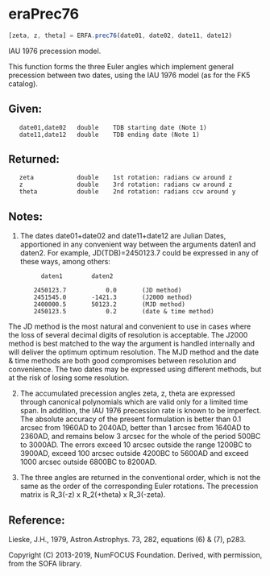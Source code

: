 # eraPrec76

```js
[zeta, z, theta] = ERFA.prec76(date01, date02, date11, date12)
```

IAU 1976 precession model.

This function forms the three Euler angles which implement general
precession between two dates, using the IAU 1976 model (as for the
FK5 catalog).

## Given:
```
   date01,date02   double    TDB starting date (Note 1)
   date11,date12   double    TDB ending date (Note 1)
```

## Returned:
```
   zeta            double    1st rotation: radians cw around z
   z               double    3rd rotation: radians cw around z
   theta           double    2nd rotation: radians ccw around y
```

## Notes:

1) The dates date01+date02 and date11+date12 are Julian Dates,
   apportioned in any convenient way between the arguments daten1
   and daten2.  For example, JD(TDB)=2450123.7 could be expressed in
   any of these ways, among others:

```
         daten1        daten2

       2450123.7           0.0       (JD method)
       2451545.0       -1421.3       (J2000 method)
       2400000.5       50123.2       (MJD method)
       2450123.5           0.2       (date & time method)
```

   The JD method is the most natural and convenient to use in cases
   where the loss of several decimal digits of resolution is
   acceptable.  The J2000 method is best matched to the way the
   argument is handled internally and will deliver the optimum
   optimum resolution.  The MJD method and the date & time methods
   are both good compromises between resolution and convenience.
   The two dates may be expressed using different methods, but at
   the risk of losing some resolution.

2) The accumulated precession angles zeta, z, theta are expressed
   through canonical polynomials which are valid only for a limited
   time span.  In addition, the IAU 1976 precession rate is known to
   be imperfect.  The absolute accuracy of the present formulation
   is better than 0.1 arcsec from 1960AD to 2040AD, better than
   1 arcsec from 1640AD to 2360AD, and remains below 3 arcsec for
   the whole of the period 500BC to 3000AD.  The errors exceed
   10 arcsec outside the range 1200BC to 3900AD, exceed 100 arcsec
   outside 4200BC to 5600AD and exceed 1000 arcsec outside 6800BC to
   8200AD.

3) The three angles are returned in the conventional order, which
   is not the same as the order of the corresponding Euler
   rotations.  The precession matrix is
   R_3(-z) x R_2(+theta) x R_3(-zeta).

## Reference:

   Lieske, J.H., 1979, Astron.Astrophys. 73, 282, equations
   (6) & (7), p283.

Copyright (C) 2013-2019, NumFOCUS Foundation.
Derived, with permission, from the SOFA library.

